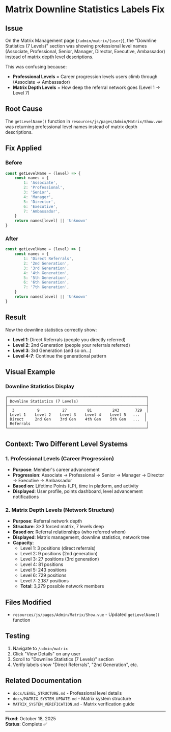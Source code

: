 # Matrix Downline Statistics Labels Fix

## Issue
On the Matrix Management page (`/admin/matrix/{user}`), the "Downline Statistics (7 Levels)" section was showing professional level names (Associate, Professional, Senior, Manager, Director, Executive, Ambassador) instead of matrix depth level descriptions.

This was confusing because:
- **Professional Levels** = Career progression levels users climb through (Associate → Ambassador)
- **Matrix Depth Levels** = How deep the referral network goes (Level 1 → Level 7)

## Root Cause
The `getLevelName()` function in `resources/js/pages/Admin/Matrix/Show.vue` was returning professional level names instead of matrix depth descriptions.

## Fix Applied

### Before
```javascript
const getLevelName = (level) => {
    const names = {
        1: 'Associate',
        2: 'Professional',
        3: 'Senior',
        4: 'Manager',
        5: 'Director',
        6: 'Executive',
        7: 'Ambassador',
    }
    return names[level] || 'Unknown'
}
```

### After
```javascript
const getLevelName = (level) => {
    const names = {
        1: 'Direct Referrals',
        2: '2nd Generation',
        3: '3rd Generation',
        4: '4th Generation',
        5: '5th Generation',
        6: '6th Generation',
        7: '7th Generation',
    }
    return names[level] || 'Unknown'
}
```

## Result
Now the downline statistics correctly show:
- **Level 1**: Direct Referrals (people you directly referred)
- **Level 2**: 2nd Generation (people your referrals referred)
- **Level 3**: 3rd Generation (and so on...)
- **Level 4-7**: Continue the generational pattern

## Visual Example

### Downline Statistics Display
```
┌─────────────────────────────────────────────────────────────┐
│ Downline Statistics (7 Levels)                              │
├─────────────────────────────────────────────────────────────┤
│  3          9          27         81         243       729  │
│ Level 1    Level 2    Level 3    Level 4    Level 5   ...  │
│ Direct     2nd Gen    3rd Gen    4th Gen    5th Gen   ...  │
│ Referrals                                                   │
└─────────────────────────────────────────────────────────────┘
```

## Context: Two Different Level Systems

### 1. Professional Levels (Career Progression)
- **Purpose**: Member's career advancement
- **Progression**: Associate → Professional → Senior → Manager → Director → Executive → Ambassador
- **Based on**: Lifetime Points (LP), time in platform, and activity
- **Displayed**: User profile, points dashboard, level advancement notifications

### 2. Matrix Depth Levels (Network Structure)
- **Purpose**: Referral network depth
- **Structure**: 3×3 forced matrix, 7 levels deep
- **Based on**: Referral relationships (who referred whom)
- **Displayed**: Matrix management, downline statistics, network tree
- **Capacity**: 
  - Level 1: 3 positions (direct referrals)
  - Level 2: 9 positions (2nd generation)
  - Level 3: 27 positions (3rd generation)
  - Level 4: 81 positions
  - Level 5: 243 positions
  - Level 6: 729 positions
  - Level 7: 2,187 positions
  - **Total**: 3,279 possible network members

## Files Modified
- `resources/js/pages/Admin/Matrix/Show.vue` - Updated `getLevelName()` function

## Testing
1. Navigate to `/admin/matrix`
2. Click "View Details" on any user
3. Scroll to "Downline Statistics (7 Levels)" section
4. Verify labels show "Direct Referrals", "2nd Generation", etc.

## Related Documentation
- `docs/LEVEL_STRUCTURE.md` - Professional level details
- `docs/MATRIX_SYSTEM_UPDATE.md` - Matrix system structure
- `MATRIX_SYSTEM_VERIFICATION.md` - Matrix verification guide

---

**Fixed**: October 18, 2025  
**Status**: Complete ✅
